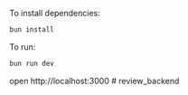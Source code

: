 To install dependencies:
```sh
bun install
```

To run:
```sh
bun run dev
```

open http://localhost:3000
#   r e v i e w _ b a c k e n d  
 
